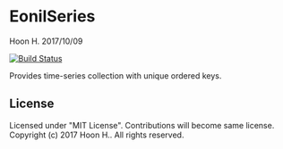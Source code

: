 EonilSeries
============
Hoon H.
2017/10/09

[![Build Status](https://travis-ci.org/eonil/series.swift.svg?branch=master)](https://travis-ci.org/eonil/series.swift)

Provides time-series collection with unique ordered keys.

License
-------
Licensed under "MIT License".
Contributions will become same license.
Copyright (c) 2017 Hoon H.. All rights reserved.
